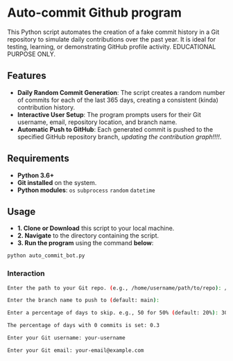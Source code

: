 
# Auto-commit Github program

This Python script automates the creation of a fake commit history in a Git repository to simulate daily contributions over the past year. It is ideal for testing, learning, or demonstrating GitHub profile activity. EDUCATIONAL PURPOSE ONLY.

## Features

- **Daily Random Commit Generation**: The script creates a random number of commits for each of the last 365 days, creating a consistent (kinda) contribution history.
- **Interactive User Setup**: The program prompts users for their Git username, email, repository location, and branch name.
- **Automatic Push to GitHub**: Each generated commit is pushed to the specified GitHub repository branch, *updating the contribution graph!!!!*.


## Requirements

- **Python 3.6+**
- **Git installed** on the system.
- **Python modules**: `os` `subprocess` `random` `datetime`
## Usage

- **1. Clone or Download** this script to your local machine.
- **2. Navigate** to the directory containing the script.
- **3. Run the program** using the command **below**:

```bash
python auto_commit_bot.py
```
### Interaction

```bash
Enter the path to your Git repo. (e.g., /home/username/path/to/repo): /home/user/my-repo

Enter the branch name to push to (default: main): 

Enter a percentage of days to skip. e.g., 50 for 50% (default: 20%): 30

The percentage of days with 0 commits is set: 0.3

Enter your Git username: your-username

Enter your Git email: your-email@example.com
```